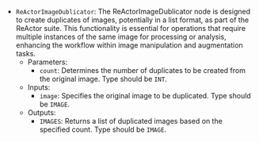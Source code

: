 - `ReActorImageDublicator`: The ReActorImageDublicator node is designed to create duplicates of images, potentially in a list format, as part of the ReActor suite. This functionality is essential for operations that require multiple instances of the same image for processing or analysis, enhancing the workflow within image manipulation and augmentation tasks.
    - Parameters:
        - `count`: Determines the number of duplicates to be created from the original image. Type should be `INT`.
    - Inputs:
        - `image`: Specifies the original image to be duplicated. Type should be `IMAGE`.
    - Outputs:
        - `IMAGES`: Returns a list of duplicated images based on the specified count. Type should be `IMAGE`.
